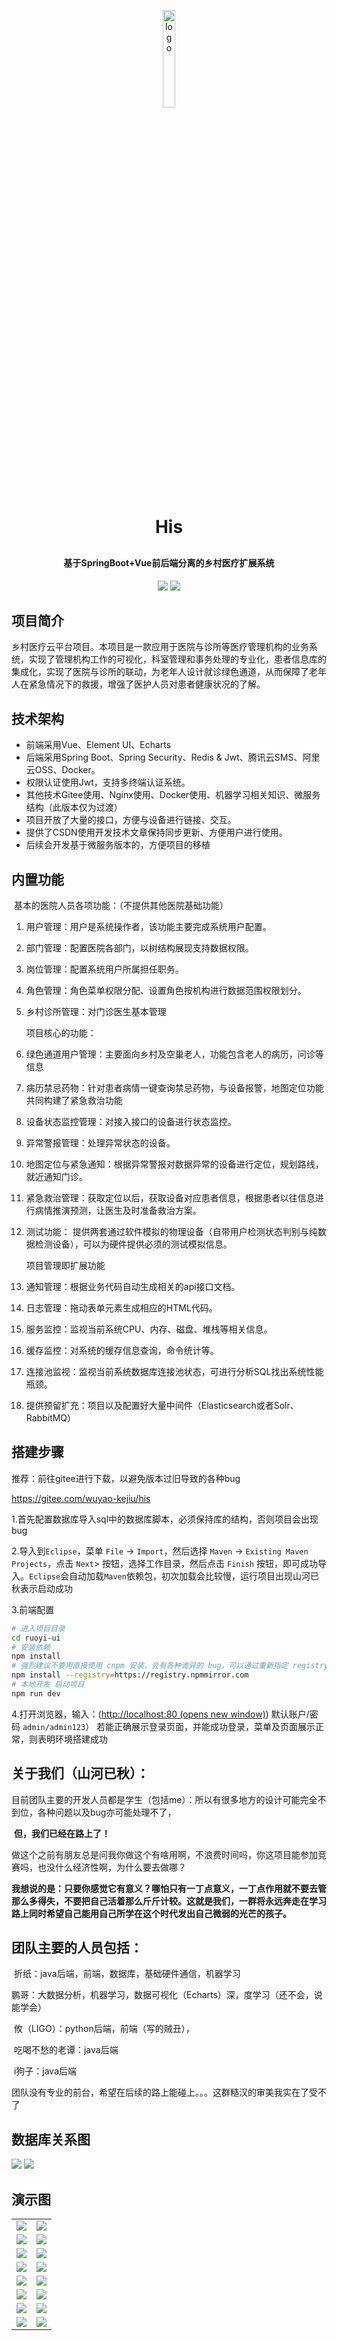 <p align="center">
	<img width="20%" height="20%" alt="logo" src="http://m.qpic.cn/psc?/V51tOoIn0CYg3u2sSOD33s4zPK3zu1xX/45NBuzDIW489QBoVep5mcQC0y8aTOuv8OT.MRqLxVqnXVy2uAsTXRNTwdzazW9DV6mEeRj.vSIuFFnK*KUyfH*PhEhYTMvUGYHFm5nlNF8E!/b&bo=9AH0AQAAAAADFzI!&rf=viewer_4">
</p>
<h1 align="center" style="margin: 30px 0 30px; font-weight: bold;">His</h1>
<h4 align="center">基于SpringBoot+Vue前后端分离的乡村医疗扩展系统
</h4>
<p align="center">
	<a href="https://gitee.com/wuyao-kejiu/his"><img src="https://gitee.com/y_project/RuoYi-Vue/badge/star.svg?theme=dark"></a>
	<a href="https://gitee.com/y_project/RuoYi-Vue/blob/master/LICENSE"><img src="https://img.shields.io/github/license/mashape/apistatus.svg"></a>
</p>





## 项目简介

乡村医疗云平台项目。本项目是一款应用于医院与诊所等医疗管理机构的业务系统，实现了管理机构工作的可视化，科室管理和事务处理的专业化，患者信息库的集成化，实现了医院与诊所的联动，为老年人设计就诊绿色通道，从而保障了老年人在紧急情况下的救援，增强了医护人员对患者健康状况的了解。

## 技术架构

* 前端采用Vue、Element UI、Echarts
* 后端采用Spring Boot、Spring Security、Redis & Jwt、腾讯云SMS、阿里云OSS、Docker。
* 权限认证使用Jwt，支持多终端认证系统。
* 其他技术Gitee使用、Nginx使用、Docker使用、机器学习相关知识、微服务结构（此版本仅为过渡）
* 项目开放了大量的接口，方便与设备进行链接、交互。
* 提供了CSDN使用开发技术文章保持同步更新、方便用户进行使用。
* 后续会开发基于微服务版本的，方便项目的移植

## 内置功能

​        基本的医院人员各项功能：（不提供其他医院基础功能）

1. 用户管理：用户是系统操作者，该功能主要完成系统用户配置。

2. 部门管理：配置医院各部门，以树结构展现支持数据权限。

3. 岗位管理：配置系统用户所属担任职务。

4. 角色管理：角色菜单权限分配、设置角色按机构进行数据范围权限划分。

5. 乡村诊所管理：对门诊医生基本管理

   

   项目核心的功能：

6. 绿色通道用户管理：主要面向乡村及空巢老人，功能包含老人的病历，问诊等信息

7. 病历禁忌药物：针对患者病情一键查询禁忌药物，与设备报警，地图定位功能共同构建了紧急救治功能

8. 设备状态监控管理：对接入接口的设备进行状态监控。

9. 异常警报管理：处理异常状态的设备。

10. 地图定位与紧急通知：根据异常警报对数据异常的设备进行定位，规划路线，就近通知门诊。

11. 紧急救治管理：获取定位以后，获取设备对应患者信息，根据患者以往信息进行病情推演预测，让医生及时准备救治方案。

12. 测试功能： 提供两套通过软件模拟的物理设备（自带用户检测状态判别与纯数据检测设备），可以为硬件提供必须的测试模拟信息。

    

    项目管理即扩展功能

13. 通知管理：根据业务代码自动生成相关的api接口文档。

14. 日志管理：拖动表单元素生成相应的HTML代码。

15. 服务监控：监视当前系统CPU、内存、磁盘、堆栈等相关信息。

16. 缓存监控：对系统的缓存信息查询，命令统计等。

17. 连接池监视：监视当前系统数据库连接池状态，可进行分析SQL找出系统性能瓶颈。

18. 提供预留扩充：项目以及配置好大量中间件（Elasticsearch或者Solr、RabbitMQ）

## 搭建步骤

推荐：前往gitee进行下载，以避免版本过旧导致的各种bug

https://gitee.com/wuyao-kejiu/his

1.首先配置数据库导入sql中的数据库脚本，必须保持库的结构，否则项目会出现bug

2.导入到`Eclipse`，菜单 `File` -> `Import`，然后选择 `Maven` -> `Existing Maven Projects`，点击 `Next`> 按钮，选择工作目录，然后点击 `Finish` 按钮，即可成功导入。`Eclipse`会自动加载`Maven`依赖包，初次加载会比较慢，运行项目出现山河已秋表示启动成功

3.前端配置

```bash
# 进入项目目录
cd ruoyi-ui
# 安装依赖
npm install
# 强烈建议不要用直接使用 cnpm 安装，会有各种诡异的 bug，可以通过重新指定 registry 来解决 npm 安装速度慢的问题。
npm install --registry=https://registry.npmmirror.com
# 本地开发 启动项目
npm run dev
```

4.打开浏览器，输入：([http://localhost:80 (opens new window)](http://localhost/)) 默认账户/密码 `admin/admin123`）
若能正确展示登录页面，并能成功登录，菜单及页面展示正常，则表明环境搭建成功

## 关于我们（山河已秋）：

​	目前团队主要的开发人员都是学生（包括me）：所以有很多地方的设计可能完全不到位，各种问题以及bug亦可能处理不了，

​	**但，我们已经在路上了！**

​	做这个之前有朋友总是问我你做这个有啥用啊，不浪费时间吗，你这项目能参加竞赛吗，也没什么经济性啊，为什么要去做哪？

​	**我想说的是：只要你感觉它有意义？哪怕只有一丁点意义，一丁点作用就不要去管那么多得失，不要把自己活着那么斤斤计较。这就是我们，一群将永远奔走在学习路上同时希望自己能用自己所学在这个时代发出自己微弱的光芒的孩子。**

## 团队主要的人员包括：

​	折纸：java后端，前端，数据库，基础硬件通信，机器学习

​	鹏哥：大数据分析，机器学习，数据可视化（Echarts）深，度学习（还不会，说能学会）

​	攸（LIGO）：python后端，前端（写的贼丑），

​	吃喝不愁的老谭：java后端

​	i狗子：java后端

团队没有专业的前台，希望在后续的路上能碰上。。。这群糙汉的审美我实在了受不了



## 数据库关系图

<div>
<img src="http://m.qpic.cn/psc?/V51tOoIn0CYg3u2sSOD33s4zPK3zu1xX/45NBuzDIW489QBoVep5mcXU49d42iUY17syF34SSca3el1Ih5HsB*6aVLd4AsLim1tTyIzVfxpKBZ8mjfpwZFTV75xSHvXgSr6r5jw6Sq.E!/b&bo=7waAAv0GhQIDKRs!&rf=viewer_4"/>
<img src="http://m.qpic.cn/psc?/V51tOoIn0CYg3u2sSOD33s4zPK3zu1xX/45NBuzDIW489QBoVep5mcXU49d42iUY17syF34SSca1STnNtT.NUdH2tGTpeZ8a4BTD4nJN9zhihHQDiSTh9D3CqAStnSjiIbpbFyKLcYiA!/b&bo=8gWAAnsIkQMDKZg!&rf=viewer_4">
</div>






## 演示图

<table>
    <tr>
        <td><img src="http://m.qpic.cn/psc?/V51tOoIn0CYg3u2sSOD33s4zPK3zu1xX/45NBuzDIW489QBoVep5mcVOl*JbMRwqEPusmOf3twOjuJPv*lvUi9jaGPVdUlFFjJ1WGM8A*YCW1cDAhYdBdkxw52QY3zH434LedoH5diFw!/b&bo=eQcQBHkHEAQDiaw!&rf=viewer_4"/></td>
        <td><img src="http://m.qpic.cn/psc?/V51tOoIn0CYg3u2sSOD33s4zPK3zu1xX/45NBuzDIW489QBoVep5mcRfXzyQtVXamITJ6pN8bzijmasRLc8g5jMOooZBlhd1dkcj94ZTccuVQusL8qwUYBu4Q1Ni5LybA0uQnZoo39MI!/b&bo=agWAAnwHdQMDGdw!&rf=viewer_4"/></td>
    </tr>
    <tr>
        <td><img src="http://m.qpic.cn/psc?/V51tOoIn0CYg3u2sSOD33s4zPK3zu1xX/45NBuzDIW489QBoVep5mcRfXzyQtVXamITJ6pN8bziiI3hjuYB3M7CoYtaj24a0qK0CyEy.91a6SkEwtkF0ucGF3zG.*YwC9fbkZrwHcbT8!/b&bo=FQaAAoQHFwMDKQo!&rf=viewer_4"/></td>
        <td><img src="http://m.qpic.cn/psc?/V51tOoIn0CYg3u2sSOD33s4zPK3zu1xX/45NBuzDIW489QBoVep5mcZD3vF*u3GEeKhwJCX99ENUNJ3ZeY684B*kT8.CsPG9wIXDhoFK8HHQ0iSlWFqkBD.Ar9BcSqBcMnWc3MgpAQjs!/b&bo=agWAAucGMAMDOSM!&rf=viewer_4"/></td>
    </tr>
	<tr>
        <td><img src="http://m.qpic.cn/psc?/V51tOoIn0CYg3u2sSOD33s4zPK3zu1xX/45NBuzDIW489QBoVep5mcWnHYJd5UOAVYOXr5AnEZ2skQsEWDhKk722h93dHWWKb3ZinD.ZluIeZ4p27a5nI*v6chvJt4nFuIPDBJMr8sBI!/b&bo=PweAAn8HlgIDGWo!&rf=viewer_4"/></td>
        <td><img src="http://m.qpic.cn/psc?/V51tOoIn0CYg3u2sSOD33s4zPK3zu1xX/45NBuzDIW489QBoVep5mcWnHYJd5UOAVYOXr5AnEZ2v*a9d3OQmv*50jz9dvgv9FK*81.Y8Cu0MoX7RzWhwWejcOSKi3t*DX3x5ck8RZpsI!/b&bo=mAWAAnAHUwMDGQQ!&rf=viewer_4"/></td>
    </tr>	 
    <tr>
        <td><img src="http://m.qpic.cn/psc?/V51tOoIn0CYg3u2sSOD33s4zPK3zu1xX/45NBuzDIW489QBoVep5mcXgpr9Jl0gx.rgd0FIswdr1Dlhg4OAALCQaMl*q7z56rtBhnGtCqL9e0IbWn8EA2yM1GakcGgrvBgIMsieavWjY!/b&bo=FgWAArcHywMDGdU!&rf=viewer_4"/></td>
        <td><img src="http://m.qpic.cn/psc?/V51tOoIn0CYg3u2sSOD33s4zPK3zu1xX/45NBuzDIW489QBoVep5mcTWILYGxwIDz0qJQMbwjYkD76Sv5B.ddnGbvsLrdHtoj7XPLR.tlNeyg1CTvRVI.F81roB0tfFIhmLyhPpPm29Y!/b&bo=9QWAAnIHIAMDGRg!&rf=viewer_4"/></td>
    </tr>
	<tr>
        <td><img src="http://m.qpic.cn/psc?/V51tOoIn0CYg3u2sSOD33s4zPK3zu1xX/45NBuzDIW489QBoVep5mcTWILYGxwIDz0qJQMbwjYkCz41dGdZudZOYynHFxe.essmGxPzJuYJTWhFnC2t.fl1s4zvMc6ghn6bmIdJJF1Rc!/b&bo=9QWAAoMHJwMDGe4!&rf=viewer_4"/></td>
        <td><img src="http://m.qpic.cn/psc?/V51tOoIn0CYg3u2sSOD33s4zPK3zu1xX/45NBuzDIW489QBoVep5mcRDoS7uJHkWSWr6gS0hmkb1v3H9mXKwYQmOkJLneD0FAOOyTNVWCR5cOa8KQiAy0rlC42YqUe0O09IqOiHQZGVU!/b&bo=fwcPBH8HDwQDGTw!&rf=viewer_4"/></td>
    </tr>
	<tr>
        <td><img src="http://m.qpic.cn/psc?/V51tOoIn0CYg3u2sSOD33s4zPK3zu1xX/45NBuzDIW489QBoVep5mcTUHEJECZEBnqvOgX*k*XXhno*VssN928eLPLmHWQkyLrS8EDGbeKCV1.E7*0UorhL2jN4j8VkgViJxsG1yqLGk!/b&bo=nwaAAoUH1wIDGXA!&rf=viewer_4"/></td>
        <td><img src="http://m.qpic.cn/psc?/V51tOoIn0CYg3u2sSOD33s4zPK3zu1xX/45NBuzDIW489QBoVep5mcTUHEJECZEBnqvOgX*k*XXhX..tI2qqV1A987*VK3nnD3xgmQhUzkTqHo3ChUSFrUzlhOuMHkJ3j2v51NZ6p*Q0!/b&bo=nQaAAoEH1gIDGXc!&rf=viewer_4"/></td>
    </tr>
    <tr>
        <td><img src="http://m.qpic.cn/psc?/V51tOoIn0CYg3u2sSOD33s4zPK3zu1xX/45NBuzDIW489QBoVep5mcRDoS7uJHkWSWr6gS0hmkb3*D.6WgsjtAF9KI6YdSg09l3Jlx5PdrnHJfr36r7W6TlmG6sze91VsuOMC9qKSUjg!/b&bo=XQReAl0EXgIDGTw!&rf=viewer_4"/></td>
        <td><img src="http://m.qpic.cn/psc?/V51tOoIn0CYg3u2sSOD33s4zPK3zu1xX/45NBuzDIW489QBoVep5mcTUHEJECZEBnqvOgX*k*XXjWrktcNyZqWunTH4qTpSC5ZsRaVSLt7GIpWg9bijyI6GJ746jKNe81Nvko25hpQnE!/b&bo=rgZ.Aq4GfgIDGTw!&rf=viewer_4"/></td>
    </tr>
     <tr>
        <td><img src="http://m.qpic.cn/psc?/V51tOoIn0CYg3u2sSOD33s4zPK3zu1xX/45NBuzDIW489QBoVep5mcRDoS7uJHkWSWr6gS0hmkb2arTeVzVoDsWvAKj22*4tKKs9Ev3q.BfNNMsGQHT3uB7hf2kKnmONU4.Vpv3cuhGc!/b&bo=gAJrBXYDgAcBGSA!&rf=viewer_4"/></td>
        <td><img src="http://m.qpic.cn/psc?/V51tOoIn0CYg3u2sSOD33s4zPK3zu1xX/45NBuzDIW489QBoVep5mceU.6DIAvmDf*Yo1dSHq2afZAnaDKsnW2WE6pkRbfeowaP6kMXXI9Oh5DKHLO8Ed5dh0.vFeV9e3Do7VcdLQXPo!/b&bo=VAR7BFQEewQDKQw!&rf=viewer_4"/></td>
    </tr>
</table>




​    

 

